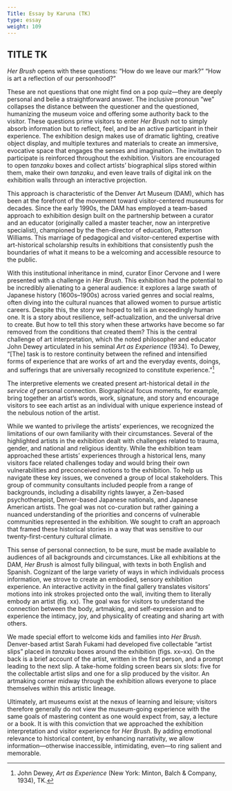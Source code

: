 ```yaml
---
Title: Essay by Karuna (TK)
type: essay
weight: 109
---
```


## TITLE TK

*Her Brush* opens with these questions: “How do we leave our mark?” “How is art a reflection of our personhood?”

These are not questions that one might find on a pop quiz—they are deeply personal and belie a straightforward answer. The inclusive pronoun “we” collapses the distance between the questioner and the questioned, humanizing the museum voice and offering some authority back to the visitor. These questions prime visitors to enter *Her Brush* not to simply absorb information but to reflect, feel, and be an active participant in their experience. The exhibition design makes use of dramatic lighting, creative object display, and multiple textures and materials to create an immersive, evocative space that engages the senses and imagination. The invitation to participate is reinforced throughout the exhibition. Visitors are encouraged to open *tanzaku* boxes and collect artists’ biographical slips stored within them, make their own *tanzaku*, and even leave trails of digital ink on the exhibition walls through an interactive projection.

This approach is characteristic of the Denver Art Museum (DAM), which has been at the forefront of the movement toward visitor-centered museums for decades. Since the early 1990s, the DAM has employed a team-based approach to exhibition design built on the partnership between a curator and an educator (originally called a master teacher, now an interpretive specialist), championed by the then-director of education, Patterson Williams. This marriage of pedagogical and visitor-centered expertise with art-historical scholarship results in exhibitions that consistently push the boundaries of what it means to be a welcoming and accessible resource to the public.

With this institutional inheritance in mind, curator Einor Cervone and I were presented with a challenge in *Her Brush*. This exhibition had the potential to be incredibly alienating to a general audience: it explores a large swath of Japanese history (1600s–1900s) across varied genres and social realms, often diving into the cultural nuances that allowed women to pursue artistic careers. Despite this, the story we hoped to tell is an exceedingly human one. It is a story about resilience, self-actualization, and the universal drive to create. But how to tell this story when these artworks have become so far removed from the conditions that created them? This is the central challenge of art interpretation, which the noted philosopher and educator John Dewey articulated in his seminal *Art as Experience* (1934). To Dewey, “[The] task is to restore continuity between the refined and intensified forms of experience that are works of art and the everyday events, doings, and sufferings that are universally recognized to constitute experience.”[^1]

The interpretive elements we created present art-historical detail *in the service of* personal connection. Biographical focus moments, for example, bring together an artist’s words, work, signature, and story and encourage visitors to see each artist as an individual with unique experience instead of the nebulous notion of the artist.

While we wanted to privilege the artists’ experiences, we recognized the limitations of our own familiarity with their circumstances. Several of the highlighted artists in the exhibition dealt with challenges related to trauma, gender, and national and religious identity. While the exhibition team approached these artists’ experiences through a historical lens, many visitors face related challenges today and would bring their own vulnerabilities and preconceived notions to the exhibition. To help us navigate these key issues, we convened a group of local stakeholders. This group of community consultants included people from a range of backgrounds, including a disability rights lawyer, a Zen-based psychotherapist, Denver-based Japanese nationals, and Japanese American artists. The goal was not co-curation but rather gaining a nuanced understanding of the priorities and concerns of vulnerable communities represented in the exhibition. We sought to craft an approach that framed these historical stories in a way that was sensitive to our twenty-first-century cultural climate.

This sense of personal connection, to be sure, must be made available to audiences of all backgrounds and circumstances. Like all exhibitions at the DAM, *Her Brush* is almost fully bilingual, with texts in both English and Spanish. Cognizant of the large variety of ways in which individuals process information, we strove to create an embodied, sensory exhibition experience. An interactive activity in the final gallery translates visitors’ motions into ink strokes projected onto the wall, inviting them to literally embody an artist (fig. xx). The goal was for visitors to understand the connection between the body, artmaking, and self-expression and to experience the intimacy, joy, and physicality of creating and sharing art with others.

We made special effort to welcome kids and families into *Her Brush*. Denver-based artist Sarah Fukami had developed five collectable “artist slips” placed in *tanzaku* boxes around the exhibition (figs. xx–xx). On the back is a brief account of the artist, written in the first person, and a prompt leading to the next slip. A take-home folding screen bears six slots: five for the collectable artist slips and one for a slip produced by the visitor. An artmaking corner midway through the exhibition allows everyone to place themselves within this artistic lineage.

Ultimately, art museums exist at the nexus of learning and leisure; visitors therefore generally do not view the museum-going experience with the same goals of mastering content as one would expect from, say, a lecture or a book. It is with this conviction that we approached the exhibition interpretation and visitor experience for *Her Brush*. By adding emotional relevance to historical content, by enhancing narrativity, we allow information—otherwise inaccessible, intimidating, even—to ring salient and memorable.

[^1]: John Dewey, *Art as Experience* (New York: Minton, Balch & Company, 1934), TK.
